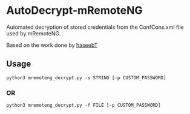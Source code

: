 # AutoDecrypt-mRemoteNG

Automated decryption of stored credentials from the ConfCons.xml file used by mRemoteNG.

Based on the work done by [haseebT](https://github.com/haseebT/mRemoteNG-Decrypt)

## Usage

`python3 mremoteng_decrypt.py -s STRING [-p CUSTOM_PASSWORD]`

### OR

`python3 mremoteng_decrypt.py -f FILE [-p CUSTOM_PASSWORD]`
